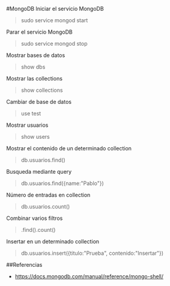 #MongoDB
Iniciar el servicio MongoDB
>sudo service mongod start

Parar el servicio MongoDB
>sudo service mongod stop

Mostrar bases de datos
>show dbs

Mostrar las collections
>show collections

Cambiar de base de datos
>use test

Mostrar usuarios
>show users

Mostrar el contenido de un determinado collection
>db.usuarios.find()

Busqueda mediante query
>db.usuarios.find({name:"Pablo"})

Número de entradas en collection
>db.usuarios.count()

Combinar varios filtros
>.find().count()

Insertar en un determinado collection
>db.usuarios.insert({titulo:"Prueba", contenido:"Insertar"})

##Referencias
- https://docs.mongodb.com/manual/reference/mongo-shell/